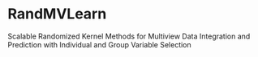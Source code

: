 # RandMVLearn
Scalable Randomized Kernel Methods for Multiview Data Integration and Prediction with Individual and Group Variable Selection
